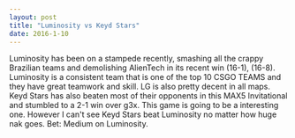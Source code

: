 ```yaml
---
layout: post
title: "Luminosity vs Keyd Stars"
date: 2016-1-10
---
```


Luminosity has been on a stampede recently, smashing all the crappy Brazilian teams and demolishing AlienTech in its recent win (16-1), (16-8).
Luminosity is a consistent team that is one of the top 10 CSGO TEAMS and they have great teamwork and skill. LG is also pretty decent in all maps.
Keyd Stars has also beaten most of their opponents in this MAX5 Invitational and stumbled to a 2-1 win over g3x. This game is going to be a interesting one.
However I can't see Keyd Stars beat Luminosity no matter how huge nak goes. 
Bet: Medium on Luminosity.
